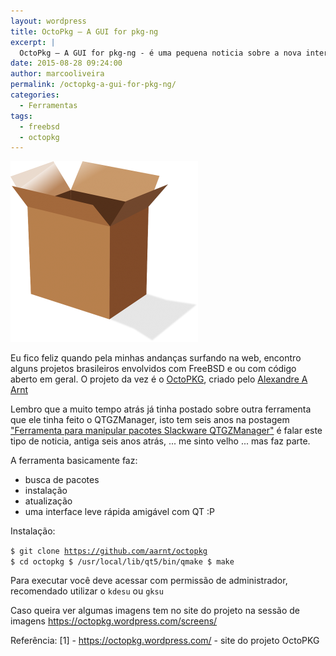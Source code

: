 ```yaml
---
layout: wordpress
title: OctoPkg – A GUI for pkg-ng
excerpt: |
  OctoPkg – A GUI for pkg-ng - é uma pequena noticia sobre a nova interface gui para o sistema de pacotes do FreeBSD.
date: 2015-08-28 09:24:00
author: marcooliveira
permalink: /octopkg-a-gui-for-pkg-ng/
categories:
  - Ferramentas
tags:
  - freebsd
  - octopkg
---
```


<a href="/assets/wp-content/uploads/2015/07/pacotes.png"><img class=" size-medium wp-image-2985 aligncenter" src="/assets/wp-content/uploads/2015/07/pacotes-300x289.png" alt="pacotes" width="300" height="289" /></a>

Eu fico feliz quando pela minhas andanças surfando na web, encontro alguns projetos brasileiros envolvidos com FreeBSD e ou com código aberto em geral. O projeto da vez é o <a href="https://octopkg.wordpress.com/" target="_blank">OctoPKG</a>, criado pelo <a href="https://twitter.com/aaarnt">Alexandre A Arnt</a>

<!--more-->

Lembro que a muito tempo atrás já tinha postado sobre outra ferramenta que ele tinha feito o QTGZManager, isto tem seis anos na postagem <a href="https://demoncyber.wordpress.com/2009/03/13/ferramenta-para-manipular-pacotes-slackware-qtgzmanager/" target="_blank">"Ferramenta para manipular pacotes Slackware QTGZManager"</a> é falar este tipo de noticia, antiga seis anos atrás, ... me sinto velho ... mas faz parte.

A ferramenta basicamente faz:
- busca de pacotes
- instalação
- atualização
- uma interface leve rápida amigável com QT :P

Instalação:

<code>$ git clone https://github.com/aarnt/octopkg
$ cd octopkg
$ /usr/local/lib/qt5/bin/qmake
$ make</code>

Para executar você deve acessar com permissão de administrador, recomendado utilizar o <code>kdesu</code> ou <code>gksu<code></code></code>

Caso queira ver algumas imagens tem no site do projeto na sessão de imagens <a href="https://octopkg.wordpress.com/screens/" target="_blank">https://octopkg.wordpress.com/screens/</a>

Referência:
[1] - <a href="https://octopkg.wordpress.com/" target="_blank">https://octopkg.wordpress.com/</a> - site do projeto OctoPKG